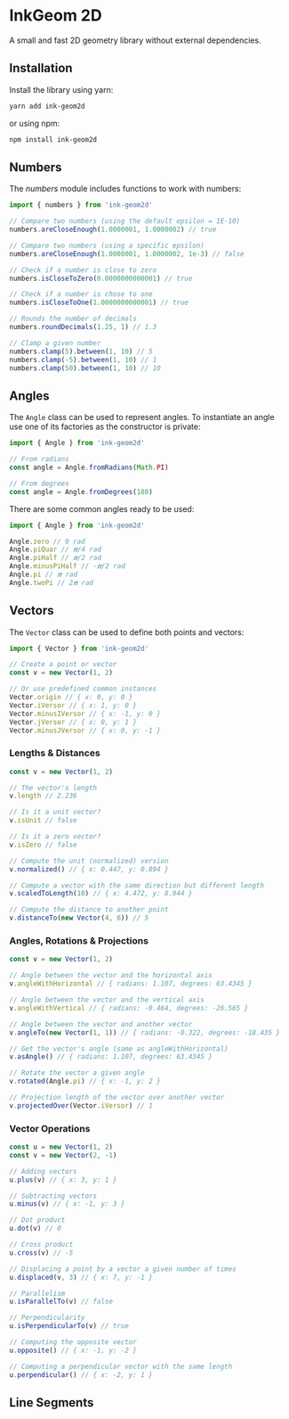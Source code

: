 # InkGeom 2D

A small and fast 2D geometry library without external dependencies.

## Installation

Install the library using yarn:

```bash
yarn add ink-geom2d
```

or using npm:

```bash
npm install ink-geom2d
```

## Numbers

The _numbers_ module includes functions to work with numbers:

```ts
import { numbers } from 'ink-geom2d'

// Compare two numbers (using the default epsilon = 1E-10)
numbers.areCloseEnough(1.0000001, 1.0000002) // true

// Compare two numbers (using a specific epsilon)
numbers.areCloseEnough(1.0000001, 1.0000002, 1e-3) // false

// Check if a number is close to zero
numbers.isCloseToZero(0.0000000000001) // true

// Check if a number is chose to one
numbers.isCloseToOne(1.0000000000001) // true

// Rounds the number of decimals
numbers.roundDecimals(1.25, 1) // 1.3

// Clamp a given number
numbers.clamp(5).between(1, 10) // 5
numbers.clamp(-5).between(1, 10) // 1
numbers.clamp(50).between(1, 10) // 10
```

## Angles

The `Angle` class can be used to represent angles.
To instantiate an angle use one of its factories as the constructor is private:

```ts
import { Angle } from 'ink-geom2d'

// From radians
const angle = Angle.fromRadians(Math.PI)

// From degrees
const angle = Angle.fromDegrees(180)
```

There are some common angles ready to be used:

```ts
import { Angle } from 'ink-geom2d'

Angle.zero // 0 rad
Angle.piQuar // 𝝅/4 rad
Angle.piHalf // 𝝅/2 rad
Angle.minusPiHalf // -𝝅/2 rad
Angle.pi // 𝝅 rad
Angle.twoPi // 2𝝅 rad
```

## Vectors

The `Vector` class can be used to define both points and vectors:

```ts
import { Vector } from 'ink-geom2d'

// Create a point or vector
const v = new Vector(1, 2)

// Or use predefined common instances
Vector.origin // { x: 0, y: 0 }
Vector.iVersor // { x: 1, y: 0 }
Vector.minusIVersor // { x: -1, y: 0 }
Vector.jVersor // { x: 0, y: 1 }
Vector.minusJVersor // { x: 0, y: -1 }
```

### Lengths & Distances

```ts
const v = new Vector(1, 2)

// The vector's length
v.length // 2.236

// Is it a unit vector?
v.isUnit // false

// Is it a zero vector?
v.isZero // false

// Compute the unit (normalized) version
v.normalized() // { x: 0.447, y: 0.894 }

// Compute a vector with the same direction but different length
v.scaledToLength(10) // { x: 4.472, y: 8.944 }

// Compute the distance to another point
v.distanceTo(new Vector(4, 6)) // 5
```

### Angles, Rotations & Projections

```ts
const v = new Vector(1, 2)

// Angle between the vector and the horizontal axis
v.angleWithHorizontal // { radians: 1.107, degrees: 63.4345 }

// Angle between the vector and the vertical axis
v.angleWithVertical // { radians: -0.464, degrees: -26.565 }

// Angle between the vector and another vector
v.angleTo(new Vector(1, 1)) // { radians: -0.322, degrees: -18.435 }

// Get the vector's angle (same as angleWithHorizontal)
v.asAngle() // { radians: 1.107, degrees: 63.4345 }

// Rotate the vector a given angle
v.rotated(Angle.pi) // { x: -1, y: 2 }

// Projection length of the vector over another vector
v.projectedOver(Vector.iVersor) // 1
```

### Vector Operations

```ts
const u = new Vector(1, 2)
const v = new Vector(2, -1)

// Adding vectors
u.plus(v) // { x: 3, y: 1 }

// Subtracting vectors
u.minus(v) // { x: -1, y: 3 }

// Dot product
u.dot(v) // 0

// Cross product
u.cross(v) // -5

// Displacing a point by a vector a given number of times
u.displaced(v, 3) // { x: 7, y: -1 }

// Parallelism
u.isParallelTo(v) // false

// Perpendicularity
u.isPerpendicularTo(v) // true

// Computing the opposite vector
u.opposite() // { x: -1, y: -2 }

// Computing a perpendicular vector with the same length
u.perpendicular() // { x: -2, y: 1 }
```

## Line Segments
